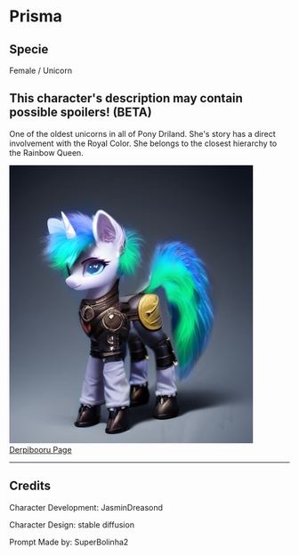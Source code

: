 # Prisma

## Specie

Female / Unicorn

## This character's description may contain possible spoilers! (BETA)

One of the oldest unicorns in all of Pony Driland. She's story has a direct involvement with the Royal Color. She belongs to the closest hierarchy to the Rainbow Queen.

<img src="https://github.com/Pony-Driland/Website/blob/main/docs/img/characters/prisma/ref.jpg?raw=true" height="500">
<a href="" target="_blank">Derpibooru Page</a>

<hr/>

## Credits

Character Development: JasminDreasond

Character Design: stable diffusion

Prompt Made by: SuperBolinha2